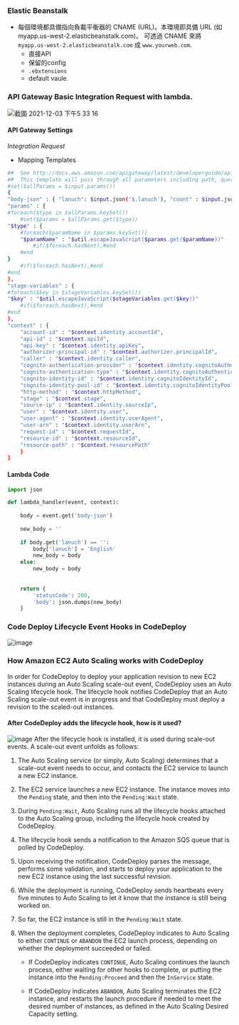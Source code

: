 
### Elastic Beanstalk
- 每個環境都具備指向負載平衡器的 CNAME (URL)。本環境即具備 URL (如 myapp.us-west-2.elasticbeanstalk.com)。 可透過 CNAME 來將 `myapp.us-west-2.elasticbeanstalk.com` 成 `www.yourweb.com`.
  - 直接API
  - 保留的config
  - `.ebxtensions`
  - default vaule. 


### API Gateway Basic Integration Request with lambda.

![截圖 2021-12-03 下午5 33 16](https://user-images.githubusercontent.com/46012524/144579708-7b8b3162-609f-405f-b6cb-cb5cc01942eb.png)

#### API Gateway Settings
*Integration Request*
- Mapping Templates
```bash
##  See http://docs.aws.amazon.com/apigateway/latest/developerguide/api-gateway-mapping-template-reference.html
##  This template will pass through all parameters including path, querystring, header, stage variables, and context through to the integration endpoint via the body/payload
#set($allParams = $input.params())
{
"body-json" : { "lanuch": $input.json('$.lanuch'), "count" : $input.json('$.count')  },
"params" : {
#foreach($type in $allParams.keySet())
    #set($params = $allParams.get($type))
"$type" : {
    #foreach($paramName in $params.keySet())
    "$paramName" : "$util.escapeJavaScript($params.get($paramName))"
        #if($foreach.hasNext),#end
    #end
}
    #if($foreach.hasNext),#end
#end
},
"stage-variables" : {
#foreach($key in $stageVariables.keySet())
"$key" : "$util.escapeJavaScript($stageVariables.get($key))"
    #if($foreach.hasNext),#end
#end
},
"context" : {
    "account-id" : "$context.identity.accountId",
    "api-id" : "$context.apiId",
    "api-key" : "$context.identity.apiKey",
    "authorizer-principal-id" : "$context.authorizer.principalId",
    "caller" : "$context.identity.caller",
    "cognito-authentication-provider" : "$context.identity.cognitoAuthenticationProvider",
    "cognito-authentication-type" : "$context.identity.cognitoAuthenticationType",
    "cognito-identity-id" : "$context.identity.cognitoIdentityId",
    "cognito-identity-pool-id" : "$context.identity.cognitoIdentityPoolId",
    "http-method" : "$context.httpMethod",
    "stage" : "$context.stage",
    "source-ip" : "$context.identity.sourceIp",
    "user" : "$context.identity.user",
    "user-agent" : "$context.identity.userAgent",
    "user-arn" : "$context.identity.userArn",
    "request-id" : "$context.requestId",
    "resource-id" : "$context.resourceId",
    "resource-path" : "$context.resourcePath"
    }
}
  ```

#### Lambda Code

```python
import json

def lambda_handler(event, context):
    
    body = event.get('body-json')
    
    new_body = ''
    
    if body.get('lanuch') == '':
        body['lanuch'] = 'English'
        new_body = body
    else:
        new_body = body
    
    
    return {
        'statusCode': 200,
        'body': json.dumps(new_body)
    }

```


### Code Deploy Lifecycle Event Hooks in CodeDeploy
![image](https://user-images.githubusercontent.com/46012524/144706571-a9c4f7e3-c47d-43af-a4b9-327b3daf0734.png)


### How Amazon EC2 Auto Scaling works with CodeDeploy
In order for CodeDeploy to deploy your application revision to new EC2 instances during an Auto Scaling scale-out event, CodeDeploy uses an Auto Scaling lifecycle hook. The lifecycle hook notifies CodeDeploy that an Auto Scaling scale-out event is in progress and that CodeDeploy must deploy a revision to the scaled-out instances.


#### After CodeDeploy adds the lifecycle hook, how is it used?
![image](https://user-images.githubusercontent.com/46012524/144707006-3d2110c6-315a-4d09-a298-80de423742fd.png)
After the lifecycle hook is installed, it is used during scale-out events. A scale-out event unfolds as follows:

1. The Auto Scaling service (or simply, Auto Scaling) determines that a scale-out event needs to occur, and contacts the EC2 service to launch a new EC2 instance.

2. The EC2 service launches a new EC2 instance. The instance moves into the `Pending` state, and then into the `Pending:Wait` state.

3. During `Pending:Wait`, Auto Scaling runs all the lifecycle hooks attached to the Auto Scaling group, including the lifecycle hook created by CodeDeploy.

4. The lifecycle hook sends a notification to the Amazon SQS queue that is polled by CodeDeploy.

5. Upon receiving the notification, CodeDeploy parses the message, performs some validation, and starts to deploy your application to the new EC2 instance using the last successful revision.

6. While the deployment is running, CodeDeploy sends heartbeats every five minutes to Auto Scaling to let it know that the instance is still being worked on.

7. So far, the EC2 instance is still in the `Pending:Wait` state.

8. When the deployment completes, CodeDeploy indicates to Auto Scaling to either `CONTINUE` or `ABANDON` the EC2 launch process, depending on whether the deployment succeeded or failed.
    - If CodeDeploy indicates `CONTINUE`, Auto Scaling continues the launch process, either waiting for other hooks to complete, or putting the instance into the `Pending:Proceed` and then the `InService` state.

    - If CodeDeploy indicates `ABANDON`, Auto Scaling terminates the EC2 instance, and restarts the launch procedure if needed to meet the desired number of instances, as defined in the Auto Scaling Desired Capacity setting.



